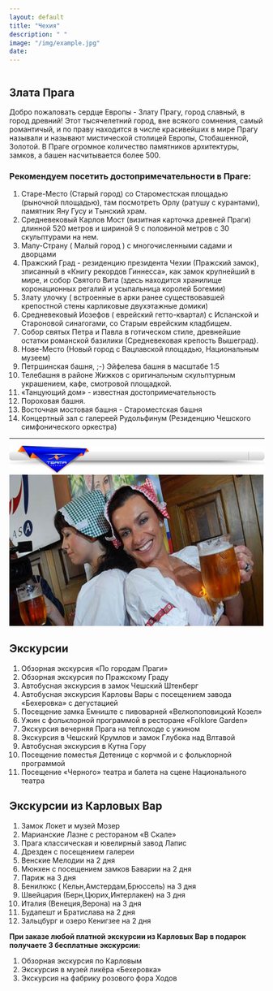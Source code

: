 ```yaml
---
layout: default
title: "Чехия"
description: " "
image: "/img/example.jpg"
date: 
---
```


<div id="czech_hot" style="width:100%;overflow:hidden;"></div>

## Злата Прага

Добро пожаловать сердце Европы - Злату Прагу, город славный, в город древний! Этот тысячелетний город, вне всякого сомнения, самый романтичый, и по праву находится в числе красивейших в мире
Прагу называли и называют мистической столицей Европы, Стобашенной, Золотой. В Праге огромное количество памятников архитектуры, замков, а башен насчитывается более 500. 

### Рекомендуем посетить достопримечательности в Праге:

1. Старе-Место (Старый город) со Староместская площадью (рыночной площадью), там посмотреть Орлу (ратушу с курантами), памятник Яну Гусу и Тынский храм. 
2. Средневековый Карлов Мост (визитная карточка древней Праги) длинной 520 метров и шириной 9 с половиной метров с 30 скульптурами на нем. 
3. Малу-Страну ( Малый город ) с многочисленными садами и дворцами
4. Пражский Град - резиденцию президента Чехии (Пражский замок), зписанный в «Книгу рекордов Гиннесса», как замок крупнейший в мире, и собор Святого Вита (здесь находится хранилище коронационных регалий и усыпальница королей Богемии)
5. Злату улочку ( встроенные в арки ранее существовавшей крепостной стены карликовые двухэтажные домики)
6. Средневековый Иозефов ( еврейский гетто-квартал) с Испанской и Староновой синагогами, со Старым еврейским кладбищем. 
7. Собор святых Петра и Павла в готическом стиле, древнейшие остатки романской базилики (Средневековая крепость Вышеград). 
8. Нове-Место (Новый город с Вацлавской площадью, Национальным музеем)
9. Петршинская башня, ;-) Эйфелева башня в масштабе 1:5
10. Телебашня в районе Жижков с оригинальным скульптурным украшением, кафе, смотровой площадкой. 
11. «Танцующий дом» - известная достопримечательность
12. Пороховая башня. 
13. Восточная мостовая башня - Староместская башня
14. Концертный зал с галереей Рудольфинум (Резиденцию Чешского симфонического оркестра)

<hr>

<img alt="Прага экскурсии" src="/img/TermaTravel1.jpg">
<img alt="Прага пиво" src="/img/PrahaTerma0.jpg">

## Экскурсии

1. Обзорная экскурсия «По городам Праги»
2. Обзорная экскурсия по Пражскому Граду
3. Автобусная экскурсия в замок Чешский Штенберг
4. Автобусная экскурсия Карловы Вары с посещением завода «Бехеровка» с дегустацией
5. Посещение замка Емниште с пивоварней «Велкопоповицкий Козел»
6. Ужин с фольклорной программой в ресторане «Folklore Garden»
7. Экскурсия вечерняя Прага на теплоходе с ужином
8. Экскурсия в Чешский Крумлов и замок Глубока над Влтавой
9. Автобусная экскурсия в Кутна Гору
10. Посещение поместья Детенице с корчмой и с фольклорной программой
11. Посещение «Черного» театра и балета на сцене Национального театра

## Экскурсии из Карловых Вар

1. Замок Локет и музей Мозер
2. Марианские Лазне с рестораном «В Скале»
3. Прага классическая и ювелирный завод Лапис
4. Дрезден с посещением галереи
5. Венские Мелодии на 2 дня
6. Мюнхен с посещением замков Баварии на 2 дня
7. Париж на 3 дня
8. Бенилюкс ( Кельн,Амстердам,Брюссель) на 3 дня
9. Швейцария (Берн,Цюрих,Интерлакен) на 3 дня
10. Италия (Венеция,Верона) на 3 дня
11. Будапешт и Братислава на 2 дня
12. Зальцбург и озеро Кенигзее на 2 дня

**При заказе любой платной экскурсии из Карловых Вар в подарок получаете 3 бесплатные экскурсии:**

1. Обзорная экскурсия по Карловым
2. Экскурсия в музей ликёра «Бехеровка»
3. Экскурсия на фабрику розового фора Ходов
